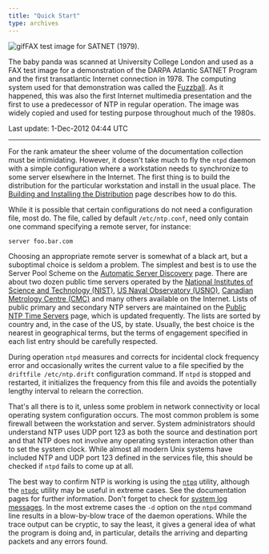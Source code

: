 ```yaml
---
title: "Quick Start"
type: archives
---
```


![gif](/documentation/pic/panda.gif)FAX test image for SATNET (1979).

The baby panda was scanned at University College London and used as a FAX test image for a demonstration of the DARPA Atlantic SATNET Program and the first transatlantic Internet connection in 1978. The computing system used for that demonstration was called the [Fuzzball](/reflib/papers/fuzz.pdf). As it happened, this was also the first Internet multimedia presentation and the first to use a predecessor of NTP in regular operation. The image was widely copied and used for testing purpose throughout much of the 1980s.

Last update: 1-Dec-2012 04:44 UTC

* * *

For the rank amateur the sheer volume of the documentation collection must be intimidating. However, it doesn't take much to fly the <code>ntpd</code> daemon with a simple configuration where a workstation needs to synchronize to some server elsewhere in the Internet. The first thing is to build the distribution for the particular workstation and install in the usual place. The [Building and Installing the Distribution](/documentation/4.2.8-series/build/) page describes how to do this.

While it is possible that certain configurations do not need a configuration file, most do. The file, called by default <code>/etc/ntp.conf</code>, need only contain one command specifying a remote server, for instance:

`server foo.bar.com`

Choosing an appropriate remote server is somewhat of a black art, but a suboptimal choice is seldom a problem. The simplest and best is to use the Server Pool Scheme on the [Automatic Server Discovery](/documentation/4.2.8-series/discover/) page. There are about two dozen public time servers operated by the [National Institutes of Science and Technology (NIST)](https://tf.nist.gov/tf-cgi/servers.cgi), [US Naval Observatory (USNO)](https://www.usno.navy.mil/USNO/time/ntp/), [Canadian Metrology Centre (CMC)](https://nrc.canada.ca/en/certifications-evaluations-standards/canadas-official-time/network-time-protocol-ntp/) and many others available on the Internet. Lists of public primary and secondary NTP servers are maintained on the [Public NTP Time Servers](https://support.ntp.org/bin/view/Servers/WebHome) page, which is updated frequently. The lists are sorted by country and, in the case of the US, by state. Usually, the best choice is the nearest in geographical terms, but the terms of engagement specified in each list entry should be carefully respected.

During operation <code>ntpd</code> measures and corrects for incidental clock frequency error and occasionally writes the current value to a file specified by the `driftfile /etc/ntp.drift` configuration command. If <code>ntpd</code> is stopped and restarted, it initializes the frequency from this file and avoids the potentially lengthy interval to relearn the correction.

That's all there is to it, unless some problem in network connectivity or local operating system configuration occurs. The most common problem is some firewall between the workstation and server. System administrators should understand NTP uses UDP port 123 as both the source and destination port and that NTP does not involve any operating system interaction other than to set the system clock. While almost all modern Unix systems have included NTP and UDP port 123 defined in the services file, this should be checked if <code>ntpd</code> fails to come up at all.

The best way to confirm NTP is working is using the [<code>ntpq</code>](/documentation/4.2.8-series/ntpq/) utility, although the [<code>ntpdc</code>](/documentation/4.2.8-series/ntpdc/) utility may be useful in extreme cases. See the documentation pages for further information. Don't forget to check for [system log messages](/documentation/4.2.8-series/msyslog/). In the most extreme cases the <code>-d</code> option on the <code>ntpd</code> command line results in a blow-by-blow trace of the daemon operations. While the trace output can be cryptic, to say the least, it gives a general idea of what the program is doing and, in particular, details the arriving and departing packets and any errors found.
